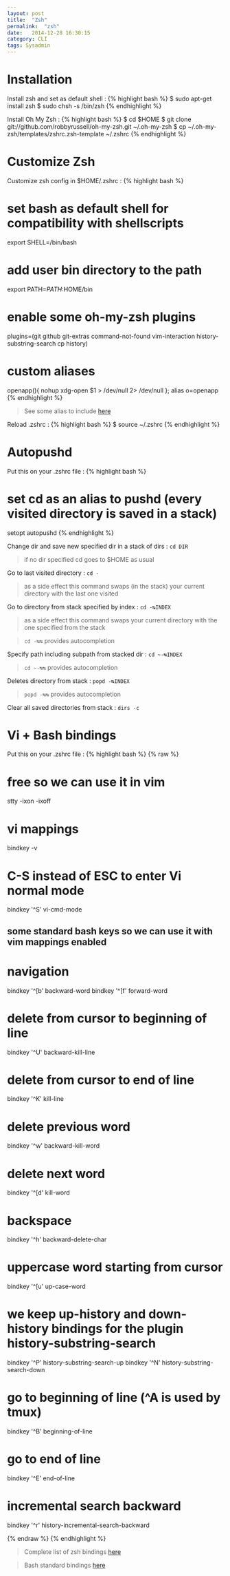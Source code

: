 ```yaml
---
layout: post
title:  "Zsh"
permalink:  "zsh"
date:   2014-12-28 16:30:15
category: CLI
tags: Sysadmin
---
```

# Installation
Install zsh and set as default shell
: {% highlight bash %}
$ sudo apt-get install zsh
$ sudo chsh -s /bin/zsh
{% endhighlight %}

Install Oh My Zsh
: {% highlight bash %}
$ cd $HOME
$ git clone git://github.com/robbyrussell/oh-my-zsh.git ~/.oh-my-zsh
$ cp ~/.oh-my-zsh/templates/zshrc.zsh-template ~/.zshrc
{% endhighlight %}

# Customize Zsh
Customize zsh config in $HOME/.zshrc
: {% highlight bash %}
# set bash as default shell for compatibility with shellscripts
export SHELL=/bin/bash
# add user bin directory to the path
export PATH=$PATH:$HOME/bin
# enable some oh-my-zsh plugins
plugins=(git github git-extras command-not-found vim-interaction history-substring-search cp history)
# custom aliases
openapp(){ nohup xdg-open $1 > /dev/null 2> /dev/null }; alias o=openapp
{% endhighlight %}

> See some alias to include [here](http://localhost:4000/bash%20commands/#tocAnchor-1-2)

Reload .zshrc
: {% highlight bash %}
$ source ~/.zshrc
{% endhighlight %}

# Autopushd
Put this on your .zshrc file
: {% highlight bash %}
# set cd as an alias to pushd (every visited directory is saved in a stack)
setopt autopushd
{% endhighlight %}

Change dir and save new specified dir in a stack of dirs
: ```cd DIR```

> if no dir specified cd goes to $HOME as usual

Go to last visited directory
: ```cd -```

> as a side effect this command swaps (in the stack) your current directory with the last one visited

Go to directory from stack specified by index
: ```cd -↹INDEX```

> as a side effect this command swaps your current directory with the one specified from the stack

> ```cd -↹↹``` provides autocompletion

Specify path including subpath from stacked dir
: ```cd ~-↹INDEX```

> ```cd ~-↹↹``` provides autocompletion

Deletes directory from stack
: ```popd -↹INDEX```

> ```popd -↹↹``` provides autocompletion

Clear all saved directories from stack
: ```dirs -c```

# Vi + Bash bindings

Put this on your .zshrc file
: {% highlight bash %}
{% raw %}
# free <C-S> so we can use it in vim
stty -ixon -ixoff
# vi mappings
bindkey -v
# C-S instead of ESC to enter Vi normal mode
bindkey '^S' vi-cmd-mode
## some standard bash keys so we can use it with vim mappings enabled
# navigation
bindkey '^[b' backward-word
bindkey '^[f' forward-word
# delete from cursor to beginning of line
bindkey '^U' backward-kill-line
# delete from cursor to end of line
bindkey '^K' kill-line
# delete previous word
bindkey '^w' backward-kill-word
# delete next word
bindkey '^[d' kill-word
# backspace
bindkey '^h' backward-delete-char
# uppercase word starting from cursor
bindkey '^[u' up-case-word
# we keep up-history and down-history bindings for the plugin history-substring-search
bindkey '^P' history-substring-search-up
bindkey '^N' history-substring-search-down
# go to beginning of line (^A is used by tmux)
bindkey '^B' beginning-of-line
# go to end of line
bindkey '^E' end-of-line
# incremental search backward
bindkey '^r' history-incremental-search-backward

{% endraw %}
{% endhighlight %}

> Complete list of zsh bindings [here](http://www.bash2zsh.com/zsh_refcard/refcard.pdf)

> Bash standard bindings [here](http://www.scribd.com/doc/88404386/Bash-Cheat-Sheet)

